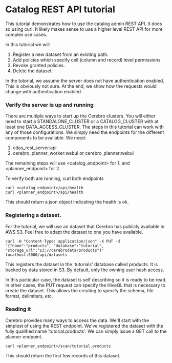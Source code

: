 # Catalog REST API tutorial
This tutorial demonstrates how to use the catalog admin REST API. It does
so using curl. It likely makes sense to use a higher level REST API for
more complex use cases.

In this tutorial we will
 1. Register a new dataset from an existing path.
 2. Add policies which specify cell (column and record) level permissions
 3. Revoke granted policies.
 4. Delete the dataset.

In the tutorial, we assume the server does not have authentication enabled.
This is obviously not sure. At the end, we show how the requests would change
with authentication enabled.

### Verify the server is up and running
There are multiple ways to start up the Cerebro clusters. You will either need
to start a STANDALONE_CLUSTER or a CATALOG_CLUSTER with at least one DATA_ACCESS_CLUSTER.
The steps in this tutorial can work with any of those configurations. We simply need 
the endpoints for the different components to be available. We need:
  1. cdas_rest_server:api
  2. cerebro_planner_worker:webui or cerebro_planner:webui

The remaining steps will use <catalog_endpoint> for 1. and <planner_endpoint> for 2.

To verify both are running, curl both endpoints
```
curl <catalog_endpoint>/api/health
curl <planner_endpoint>/api/health
```
This should return a json object indicating the health is ok.

### Registering a dataset. 
For the tutorial, we will use an dataset that Cerebro has publicly available 
in AWS S3. Feel free to adapt the dataset to one you have available.
```
curl -H "Content-Type: application/json" -X PUT -d 
'{"name":"products", "database":"tutorial", "storage_url":"s3://cerebrodata/products"}' localhost:5000/api/datasets
```
This registers the dataset in the 'tutorials' database called products. It is
backed by data stored in S3. By default, only the owning user hash access.

In this particular case, the dataset is self describing so it is ready to be
read. In other cases, the PUT request can specify the HiveQL that is necessary
to create the dataset. This allows the creating to specify the schema, file
format, delimiters, etc.

### Reading it
Cerebro provides many ways to access the data. We'll start with the simplest
of using the REST endpoint. We've registered the dataset with the fully qualified
name 'tutorial.products'. We can simply issue a GET call to the planner endpoint.

```
curl <planner_endpoint>/scan/tutorial.products
```
This should return the first few records of this dataset.
